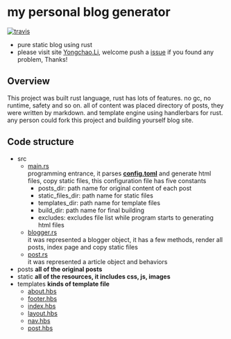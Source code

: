 # my personal blog generator

[![travis](https://travis-ci.org/linychuo/my-blog.svg?branch=master)](https://travis-ci.org/linychuo/my-blog)

- pure static blog using rust
- please visit site [Yongchao.Li](https://yongchao.li), welcome push a [issue](https://github.com/linychuo/my-blog/issues) if you found any problem, Thanks!


## Overview
This project was built rust language, rust has lots of features. no gc, no runtime, safety and so on. all of content was placed directory of posts, they were written by markdown. and template engine using handlerbars for rust. any person could fork this project and building yourself blog site.

## Code structure
- src
    - [main.rs](./src/main.rs)
    <br/>programming entrance, it parses **[config.toml](./config.toml)** and generate html files, copy static files, this configuration file has five constants
        - posts_dir: path name for original content of each post
        - static_files_dir: path name for static files
        - templates_dir: path name for template files
        - build_dir: path name for final building
        - excludes: excludes file list while program starts to generating html files
    - [blogger.rs](./src/blogger.rs)
    <br/>it was represented a blogger object, it has a few methods, render all posts, index page and copy static files
    - [post.rs](./src/post.rs)
    <br/>it was represented a article object and behaviors
- posts **all of the original posts**
- static **all of the resources, it includes css, js, images**
- templates **kinds of template file**
    - [about.hbs](./templates/about.hbs)
    - [footer.hbs](./templates/footer.hbs)
    - [index.hbs](./templates/index.hbs)
    - [layout.hbs](./templates/layout.hbs)
    - [nav.hbs](./templates/nav.hbs)
    - [post.hbs](./templates/post.hbs)
